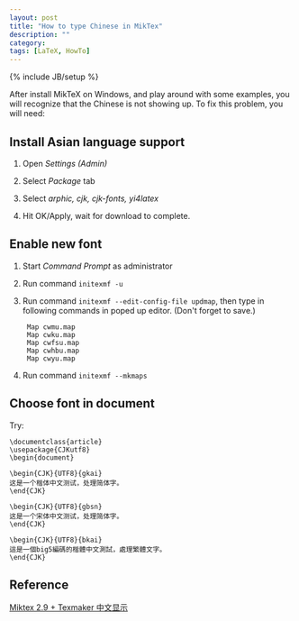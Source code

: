 ```yaml
---
layout: post
title: "How to type Chinese in MikTex"
description: ""
category: 
tags: [LaTeX, HowTo]
---
```

{% include JB/setup %}

After install MikTeX on Windows, and play around with some examples, you will 
recognize that the Chinese is not showing up. To fix this problem, you will 
need:

Install Asian language support
---

1. Open _Settings (Admin)_

2. Select _Package_ tab

3. Select _arphic, cjk, cjk-fonts, yi4latex_

4. Hit OK/Apply, wait for download to complete.

Enable new font
---

1. Start _Command Prompt_ as administrator

2. Run command `initexmf -u`

3. Run command `initexmf --edit-config-file updmap`, then type in following 
commands in poped up editor. (Don't forget to save.)

		Map cwmu.map
		Map cwku.map
		Map cwfsu.map
		Map cwhbu.map
		Map cwyu.map

4. Run command `initexmf --mkmaps`

Choose font in document
---
Try:

	\documentclass{article}
	\usepackage{CJKutf8}
	\begin{document}

	\begin{CJK}{UTF8}{gkai}
	这是一个楷体中文测试，处理简体字。
	\end{CJK}

	\begin{CJK}{UTF8}{gbsn}
	这是一个宋体中文测试，处理简体字。
	\end{CJK}

	\begin{CJK}{UTF8}{bkai}
	這是一個big5編碼的楷體中文測試，處理繁體文字。
	\end{CJK}

Reference
---
[Miktex 2.9 + Texmaker 中文显示][1]

[1]: http://my.oschina.net/zenologo/blog/60160
